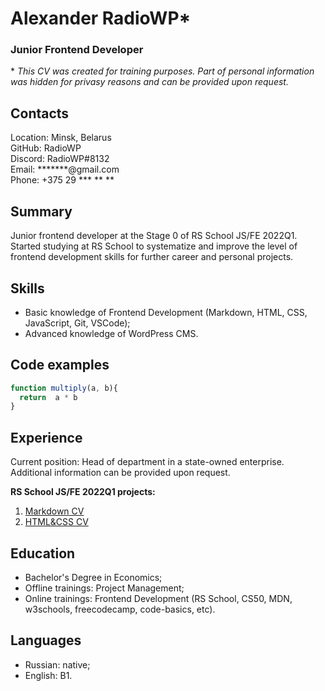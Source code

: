 
# Alexander RadioWP\*


### Junior Frontend Developer


\* *This CV was created for training purposes. Part of personal information was hidden for privasy reasons and can be provided upon request.*


## Contacts

Location: Minsk, Belarus  
GitHub: RadioWP  
Discord: RadioWP#8132  
Email: \*\*\*\*\*\*\*@gmail.com  
Phone: +375 29 \*\*\* \*\* \*\*


## Summary

Junior frontend developer at the Stage 0 of RS School JS/FE 2022Q1. Started studying at RS School to systematize and improve the level of frontend development skills for further career and personal projects. 


## Skills

- Basic knowledge of Frontend Development (Markdown, HTML, CSS, JavaScript, Git, VSCode);  
- Advanced knowledge of WordPress CMS.


## Code examples
```js
function multiply(a, b){
  return  a * b
}
```


## Experience

Current position: Head of department in a state-owned enterprise. Additional information can be provided upon request.  


**RS School JS/FE 2022Q1 projects:**  
1. [Markdown CV](https://radiowp.github.io/rsschool-cv/cv)  
2. [HTML&CSS CV](https://radiowp.github.io/rsschool-cv/)


## Education

- Bachelor's Degree in Economics;  
- Offline trainings: Project Management;  
- Online trainings: Frontend Development (RS School, CS50, MDN, w3schools, freecodecamp, code-basics, etc).


## Languages

- Russian: native;  
- English: B1.